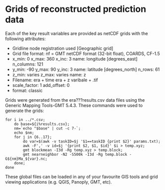 # Grids of reconstructed prediction data
Each of the key result variables are provided as netCDF grids with the following attributes:

* Gridline node registration used [Geographic grid]
* Grid file format: nf = GMT netCDF format (32-bit float), COARDS, CF-1.5
* x_min: 0 x_max: 360 x_inc: 3 name: longitude [degrees_east] n_columns: 121
* y_min: -90 y_max: 90 y_inc: 3 name: latitude [degrees_north] n_rows: 61
* z_min: varies z_max: varies name: z
* Filename: era + time era + z varibale + .tif
* scale_factor: 1 add_offset: 0
* format: classic

Grids were generated from the era???results.csv data files using the Generic Mapping Tools-GMT 5.4.3. These commands were used to generate the grids:

```
for i in ../*.csv; 
	do base=${i%results.csv}; 
	nm=`echo "$base" | cut -c 7-`;
	echo $nm; 
	for j in {6..17}; 
		do var=$(awk -v taskID=$j '$1==taskID {print $2}' params.txt); 
		awk -F',' -v id=$j '{print $2, $1, $id}' $i > temp.xyz; 
		gmt blockmean -I3d -Rg temp.xyz > temp.block; 
		gmt nearneighbor -N2 -S500k -I3d -Rg temp.block -G${nm}Ma_${var}.nc; 
	done; 
done
```

These global files can be loaded in any of your favourite GIS tools and grid viewing applications (e.g. QGIS, Panoply, GMT, etc).
